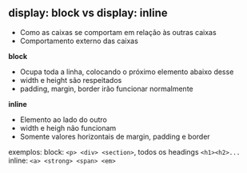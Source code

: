 ## display: block vs display: inline
- Como as caixas se comportam em relação às outras caixas
- Comportamento externo das caixas

**block**
- Ocupa toda a linha, colocando o próximo elemento abaixo desse
- width e height são respeitados
- padding, margin, border irão funcionar normalmente

**inline**
- Elemento ao lado do outro
- width e heigh não funcionam
- Somente valores horizontais de margin, padding e border

exemplos:
block: `<p> <div> <section>`, todos os headings `<h1><h2>...`
inline: `<a> <strong> <span> <em>`